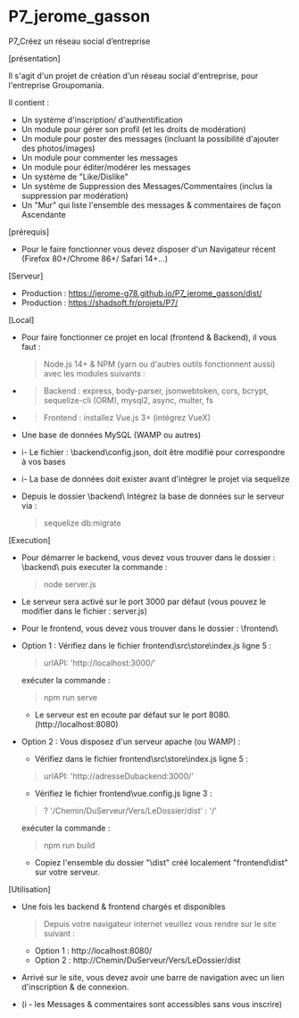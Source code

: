 # P7_jerome_gasson
P7_Créez un réseau social d’entreprise

[présentation]

Il s'agit d'un projet de création d'un réseau social d'entreprise, pour l'entreprise Groupomania.

Il contient :
- Un système d'inscription/ d'authentification
- Un module pour gérer son profil (et les droits de modération)
- Un module pour poster des messages (incluant la possibilité d'ajouter des photos/images)
- Un module pour commenter les messages
- Un module pour éditer/modérer les messages
- Un système de "Like/Dislike"
- Un système de Suppression des Messages/Commentaires (inclus la suppression par modération)
- Un "Mur" qui liste l'ensemble des messages & commentaires de façon Ascendante

[prérequis]

- Pour le faire fonctionner vous devez disposer d'un Navigateur récent (Firefox 80+/Chrome 86+/ Safari 14+...)

[Serveur]
- Production :  https://jerome-g78.github.io/P7_jerome_gasson/dist/
- Production : https://shadsoft.fr/projets/P7/

[Local]
- Pour faire fonctionner ce projet en local (frontend & Backend), il vous faut :
    > Node.js 14+ & NPM (yarn ou d'autres outils fonctionnent aussi) avec les modules suivants : 
- > Backend : express, body-parser, jsonwebtoken, cors, bcrypt, sequelize-cli (ORM), mysql2, async, multer, fs
- > Frontend : installez Vue.js 3+ (intégrez VueX)
- Une base de données MySQL (WAMP ou autres)

- i- Le fichier : \backend\config.json, doit être modifié pour correspondre à vos bases
- i- La base de données doit exister avant d'intégrer le projet via sequelize

- Depuis le dossier \backend\ Intégrez la base de données sur le serveur via :
    > sequelize db:migrate

[Execution]
- Pour démarrer le backend, vous devez vous trouver dans le dossier : \backend\ puis executer la commande :
    > node server.js
- Le serveur sera activé sur le port 3000 par défaut (vous pouvez le modifier dans le fichier : server.js)

- Pour le frontend, vous devez vous trouver dans le dossier : \frontend\

- Option 1 : Vérifiez dans le fichier frontend\src\store\index.js ligne 5 : 
    > urlAPI: 'http://localhost:3000/'

    exécuter la commande :
    > npm run serve
    - Le serveur est en ecoute par défaut sur le port 8080. (http://localhost:8080)

- Option 2 : Vous disposez d'un serveur apache (ou WAMP) :
    - Vérifiez dans le fichier frontend\src\store\index.js ligne 5 : 
    > urlAPI: 'http://adresseDubackend:3000/'
    - Vérifiez le fichier frontend\vue.config.js ligne 3 :
    > ? '/Chemin/DuServeur/Vers/LeDossier/dist' : '/'

    exécuter la commande :
    > npm run build
    - Copiez l'ensemble du dossier "\dist\" créé localement "frontend\dist" sur votre serveur.

[Utilisation]
- Une fois les backend & frontend chargés et disponibles
    > Depuis votre navigateur internet veuillez vous rendre sur le site suivant : 
   - Option 1 : http://localhost:8080/
   - Option 2 : http://Chemin/DuServeur/Vers/LeDossier/dist

- Arrivé sur le site, vous devez avoir une barre de navigation avec un lien d'inscription & de connexion.
- (i - les Messages & commentaires sont accessibles sans vous inscrire)
